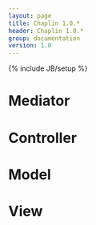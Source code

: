 ```yaml
---
layout: page
title: Chaplin 1.0.*
header: Chaplin 1.0.*
group: documentation
version: 1.0
---
```

{% include JB/setup %}

# Mediator

# Controller

# Model

# View